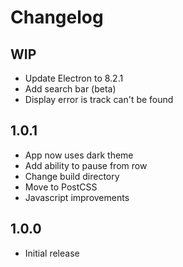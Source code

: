 # Changelog

## WIP
- Update Electron to 8.2.1
- Add search bar (beta)
- Display error is track can't be found

## 1.0.1
- App now uses dark theme
- Add ability to pause from row
- Change build directory
- Move to PostCSS
- Javascript improvements

## 1.0.0
- Initial release
